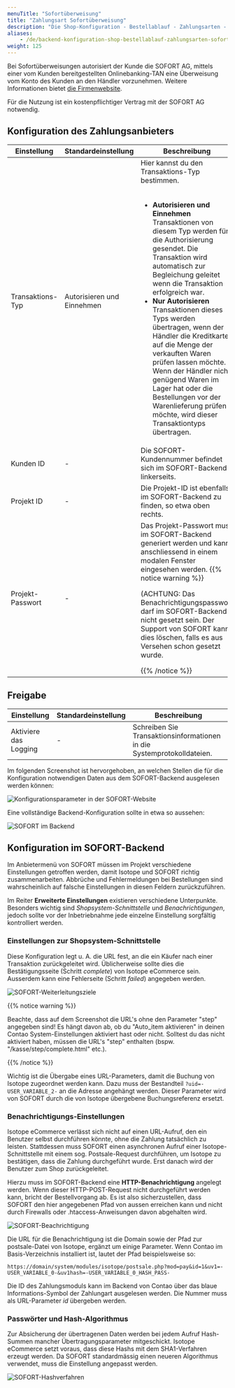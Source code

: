 ```yaml
---
menuTitle: "Sofortüberweisung"
title: "Zahlungsart Sofortüberweisung"
description: "Die Shop-Konfiguration - Bestellablauf - Zahlungsarten - Sofortüberweisung."
aliases:
    - /de/backend-konfiguration-shop-bestellablauf-zahlungsarten-sofortüberweisung/
weight: 125    
---
```



Bei Sofortüberweisungen autorisiert der Kunde die SOFORT AG, mittels einer vom Kunden bereitgestellten Onlinebanking-TAN eine Überweisung vom Konto des Kunden an den Händler vorzunehmen. Weitere Informationen bietet [die Firmenwebsite][1].

Für die Nutzung ist ein kostenpflichtiger Vertrag mit der SOFORT AG notwendig.

## Konfiguration des Zahlungsanbieters

<table>
	<thead>
		<tr>
			<th>Einstellung</th>
			<th>Standardeinstellung</th>
			<th>Beschreibung</th>
		</tr>
	</thead>
	<tbody>
		<tr>
			<td>Transaktions-Typ</td>
			<td>Autorisieren und Einnehmen</td>
			<td>Hier kannst du den Transaktions-Typ bestimmen.<br><br>
				<ul>
				<li><strong>Autorisieren und Einnehmen</strong><br>
				Transaktionen von diesem Typ werden für die Authorisierung gesendet. Die Transaktion wird automatisch zur Begleichung geleitet wenn die Transaktion erfolgreich war.</li>
				<li><strong>Nur Autorisieren</strong><br>
				Transaktionen dieses Typs werden übertragen, wenn der Händler die Kreditkarte auf die Menge der verkauften Waren prüfen lassen möchte. Wenn der Händler nicht genügend Waren im Lager hat oder die Bestellungen vor der Warenlieferung prüfen möchte, wird dieser Transaktiontyps übertragen.</li>
				</ul>
			</td>
		</tr>
		<tr>
			<td>Kunden ID</td>
			<td>-</td>
			<td>Die SOFORT-Kundennummer befindet sich im SOFORT-Backend linkerseits.</td>
		</tr>
		<tr>
			<td>Projekt ID</td>
			<td>-</td>
			<td>Die Projekt-ID ist ebenfalls im SOFORT-Backend zu finden, so etwa oben rechts.</td>
		</tr>
		<tr>
			<td>Projekt-Passwort</td>
			<td>-</td>
			<td>
			    Das Projekt-Passwort muss im SOFORT-Backend generiert werden und kann anschliessend in einem modalen Fenster eingesehen werden.
			    {{% notice warning %}}<p>(ACHTUNG: Das Benachrichtigungspasswort darf im SOFORT-Backend nicht gesetzt sein. Der Support von SOFORT kann dies löschen, falls es aus Versehen schon gesetzt wurde.</p>{{% /notice %}}
			</td>
		</tr>
	</tbody>
</table>

## Freigabe

<table>
	<thead>
		<tr>
			<th>Einstellung</th>
			<th>Standardeinstellung</th>
			<th>Beschreibung</th>
		</tr>
	</thead>
	<tbody>
		<tr>
			<td>Aktiviere das Logging</td>
			<td>-</td>
			<td>Schreiben Sie Transaktionsinformationen in die Systemprotokolldateien.</td>
		</tr>
	</tbody>
</table>

Im folgenden Screenshot ist hervorgehoben, an welchen Stellen die für die Konfiguration notwendigen Daten aus dem SOFORT-Backend ausgelesen werden können:

![Konfigurationsparameter in der SOFORT-Website](sofort-values.png)

Eine vollständige Backend-Konfiguration sollte in etwa so aussehen:

![SOFORT im Backend](backend-mask.png)

## Konfiguration im SOFORT-Backend

Im Anbietermenü von SOFORT müssen im Projekt verschiedene Einstellungen getroffen werden, damit Isotope und SOFORT richtig zusammenarbeiten. Abbrüche und Fehlermeldungen bei Bestellungen sind wahrscheinlich auf falsche Einstellungen in diesen Feldern zurückzuführen.

Im Reiter __Erweiterte Einstellungen__ existieren verschiedene Unterpunkte. Besonders wichtig sind _Shopsystem-Schnittstelle_ und _Benachrichtigungen_, jedoch sollte vor der Inbetriebnahme jede einzelne Einstellung sorgfältig kontrolliert werden.

### Einstellungen zur Shopsystem-Schnittstelle

Diese Konfiguration legt u. A. die URL fest, an die ein Käufer nach einer Transaktion zurückgeleitet wird. Üblicherweise sollte dies die Bestätigungsseite (Schritt _complete_) von Isotope eCommerce sein. Ausserdem kann eine Fehlerseite (Schritt _failed_) angegeben werden.

![SOFORT-Weiterleitungsziele](sofort-redirect.png)

{{% notice warning %}}<p>Beachte, dass auf dem Screenshot die URL's ohne den Parameter "step" angegeben sind! Es hängt davon ab, ob du "Auto_item aktivieren" in deinen Contao System-Einstellungen aktiviert hast oder nicht. Solltest du das nicht aktiviert haben, müssen die URL's "step" enthalten (bspw. "/kasse/step/complete.html" etc.).</p>{{% /notice %}}

Wichtig ist die Übergabe eines URL-Parameters, damit die Buchung von Isotope zugeordnet werden kann. Dazu muss der Bestandteil `?uid=-USER_VARIABLE_2-` an die Adresse angehängt werden. Dieser Parameter wird von SOFORT durch die von Isotope übergebene Buchungsreferenz ersetzt.

### Benachrichtigungs-Einstellungen ###

Isotope eCommerce verlässt sich nicht auf einen URL-Aufruf, den ein Benutzer selbst durchführen könnte, ohne die Zahlung tatsächlich zu leisten. Stattdessen muss SOFORT einen asynchronen Aufruf einer Isotope-Schnittstelle mit einem sog. Postsale-Request durchführen, um Isotope zu bestätigen, dass die Zahlung durchgeführt wurde. Erst danach wird der Benutzer zum Shop zurückgeleitet.

Hierzu muss im SOFORT-Backend eine __HTTP-Benachrichtigung__ angelegt werden. Wenn dieser HTTP-POST-Request nicht durchgeführt werden kann, bricht der Bestellvorgang ab. Es ist also sicherzustellen, dass SOFORT den hier angegebenen Pfad von aussen erreichen kann und nicht durch Firewalls oder .htaccess-Anweisungen davon abgehalten wird.

![SOFORT-Beachrichtigung](sofort-notification.png)

Die URL für die Benachrichtigung ist die Domain sowie der Pfad zur postsale-Datei von Isotope, ergänzt um einige Parameter. Wenn Contao im Basis-Verzeichnis installiert ist, lautet der Pfad beispielsweise so:

`https://domain/system/modules/isotope/postsale.php?mod=pay&id=1&uv1=-USER_VARIABLE_0-&uv1hash=-USER_VARIABLE_0_HASH_PASS-`

Die ID des Zahlungsmoduls kann im Backend von Contao über das blaue Informations-Symbol der Zahlungart ausgelesen werden. Die Nummer muss als URL-Parameter _id_ übergeben werden.

### Passwörter und Hash-Algorithmus

Zur Absicherung der übertragenen Daten werden bei jedem Aufruf Hash-Summen mancher Übertragungsparameter mitgeschickt. Isotope eCommerce setzt voraus, dass diese Hashs mit dem SHA1-Verfahren erzeugt werden. Da SOFORT standardmässig einen neueren Algorithmus verwendet, muss die Einstellung angepasst werden.

![SOFORT-Hashverfahren](sofort-hash.png)

[1]: https://www.sofort.com/ger-DE/verkaeufer/su/e-payment-sofort-ueberweisung/
